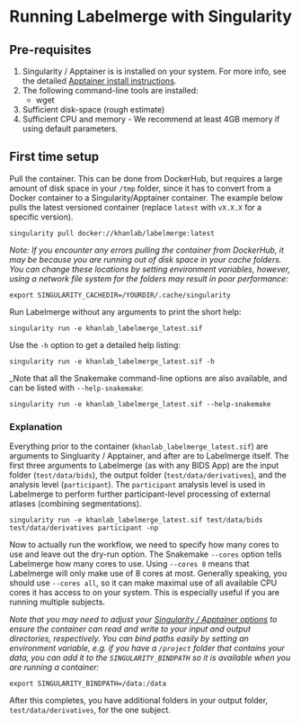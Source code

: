 # Running Labelmerge with Singularity

## Pre-requisites
1. Singularity / Apptainer is is installed on your system. For more info, see
the detailed [Apptainer install instructions](https://apptainer.org/docs/admin/main/installation.html#install-from-pre-built-packages).
1. The following command-line tools are installed:
    * wget
1. Sufficient disk-space (rough estimate)
1. Sufficient CPU and memory - We recommend at least 4GB memory if using default parameters.

## First time setup
Pull the container. This can be done from DockerHub, but requires a large 
amount of disk space in your `/tmp` folder, since it has to convert from a 
Docker container to a Singularity/Apptainer container. The example below pulls
the latest versioned container (replace `latest` with `vX.X.X` for a specific
version).

```
singularity pull docker://khanlab/labelmerge:latest
```
_Note: If you encounter any errors pulling the container from DockerHub, it may
be because you are running out of disk space in your cache folders. You can 
change these locations by setting environment variables, however, using a 
network file system for the folders may result in poor performance:_
```
export SINGULARITY_CACHEDIR=/YOURDIR/.cache/singularity
```


Run Labelmerge without any arguments to print the short help:

```
singularity run -e khanlab_labelmerge_latest.sif
```

Use the `-h` option to get a detailed help listing:

```
singularity run -e khanlab_labelmerge_latest.sif -h
```

_Note that all the Snakemake command-line options are also available,
and can be listed with `--help-snakemake`:

```
singularity run -e khanlab_labelmerge_latest.sif --help-snakemake
```

### Explanation

Everything prior to the container (`khanlab_labelmerge_latest.sif`) are arguments
to Singluarity / Apptainer, and after are to Labelmerge itself. The first three arguments to 
Labelmerge (as with any BIDS App) are the input folder (`test/data/bids`), the 
output folder (`test/data/derivatives`), and the analysis level (`participant`).
The `participant` analysis level is used in Labelmerge to perform further 
participant-level processing of external atlases (combining segmentations). 

```
singularity run -e khanlab_labelmerge_latest.sif test/data/bids test/data/derivatives participant -np
```

Now to actually run the workflow, we need to specify how many cores to use and 
leave out the dry-run option. The Snakemake `--cores` option tells Labelmerge how
many cores to use. Using `--cores 8` means that Labelmerge will only make use of 8 
cores at most. Generally speaking, you should use `--cores all`, so it can make 
maximal use of all available CPU cores it has access to on your system. This is 
especially useful if you are running multiple subjects.


_Note that you may need to adjust your 
[Singularity / Apptainer options](https://sylabs.io/guides/3.1/user-guide/cli/singularity_run.html) 
to ensure the container can read and write to your input and output directories, 
respectively. You can bind paths easily by setting an environment variable, 
e.g. if you have a `/project` folder that contains your data, you can add it to
the `SINGULARITY_BINDPATH` so it is available when you are running a container:_

```
export SINGULARITY_BINDPATH=/data:/data
```

After this completes, you have additional folders in your output folder,
`test/data/derivatives`, for the one subject.
